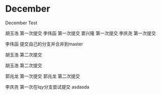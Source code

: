 # December
December Test

胡玉浩 第一次提交
李伟函 第一次提交
窦兴隆 第一次提交
李庆尧 第一次提交


李伟函 提交自己的分支并合并到master

胡玉浩 第二次提交

胡玉浩 第二次提交

郭兆龙 第一次提交
郭兆龙 第二次提交

李庆尧 第一次在lqy分支尝试提交
asdasda

